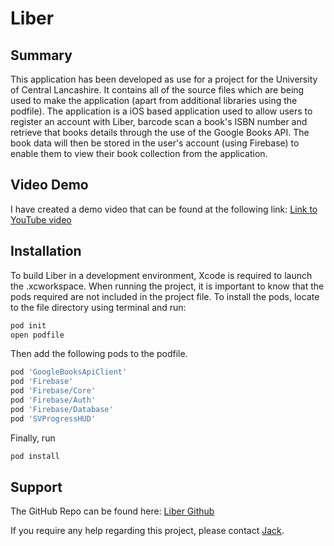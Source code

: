 #  Liber

## Summary
This application has been developed as use for a project for the University of Central Lancashire. It contains all of the source files which are being used to make the application (apart from additional libraries using the podfile). 
The application is a iOS based application used to allow users to register an account with Liber, barcode scan a book's ISBN number and retrieve that books details through the use of the Google Books API. The book data will then be stored in the user's account (using Firebase) to enable them to view their book collection from the application. 

## Video Demo
I have created a demo video that can be found at the following link: [Link to YouTube video](https://www.youtube.com/watch?v=uYifEzh8e7E)

## Installation
To build Liber in a development environment, Xcode is required to launch the .xcworkspace. When running the project, it is important to know that the pods required are not included in the project file. To install the pods, locate to the file directory using terminal and run:

```bash
pod init
open podfile 
```

Then add the following pods to the podfile.

```bash
pod 'GoogleBooksApiClient'
pod 'Firebase'
pod 'Firebase/Core'
pod 'Firebase/Auth'
pod 'Firebase/Database'
pod 'SVProgressHUD'
```

Finally, run 

```bash
pod install
```

## Support 
The GitHub Repo can be found here: [Liber Github](https://github.com/JackIABishop/Liber)

If you require any help regarding this project, please contact [Jack](mailto:jack.bish96@gmail.com). 

